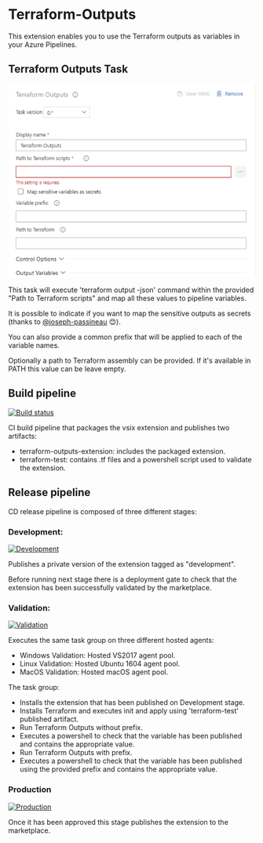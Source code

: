 # Terraform-Outputs

This extension enables you to use the Terraform outputs as variables in your Azure Pipelines.

## Terraform Outputs Task

[![task-screenshot](images/task.png "task-screenshot")](images/task.png)

This task will execute 'terraform output -json' command within the provided "Path to Terraform scripts" and map all these values to pipeline variables.

It is possible to indicate if you want to map the sensitive outputs as secrets (thanks to [@joseph-passineau](https://github.com/joseph-passineau) :blush:).

You can also provide a common prefix that will be applied to each of the variable names.

Optionally a path to Terraform assembly can be provided. If it's available in PATH this value can be leave empty.

## Build pipeline

[![Build status](https://dev.azure.com/raul-arrieta/Terraform%20Outputs/_apis/build/status/CI.Terraform-Outputs.Master)](https://dev.azure.com/raul-arrieta/Terraform%20Outputs/_build/latest?definitionId=1)

CI build pipeline that packages the vsix extension and publishes two artifacts:
- terraform-outputs-extension: includes the packaged extension.
- terraform-test: contains .tf files and a powershell script used to validate the extension.


## Release pipeline

CD release pipeline is composed of three different stages:

### Development:

[![Development](https://vsrm.dev.azure.com/raul-arrieta/_apis/public/Release/badge/08ec166f-369d-440c-9dec-3b2a2d8888f9/1/1)](https://dev.azure.com/raul-arrieta/Terraform%20Outputs/_release?view=mine&definitionId=1) 

Publishes a private version of the extension tagged as "development". 

Before running next stage there is a deployment gate to check that the extension has been successfully validated by the marketplace.

### Validation:

[![Validation](https://vsrm.dev.azure.com/raul-arrieta/_apis/public/Release/badge/08ec166f-369d-440c-9dec-3b2a2d8888f9/1/2)](https://dev.azure.com/raul-arrieta/Terraform%20Outputs/_release?view=mine&definitionId=1) 

Executes the same task group on three different hosted agents:
- Windows Validation: Hosted VS2017 agent pool.
- Linux Validation: Hosted Ubuntu 1604 agent pool.
- MacOS Validation: Hosted macOS agent pool.

The task group:
- Installs the extension that has been published on Development stage.
- Installs Terraform and executes init and apply using 'terraform-test' published artifact.
- Run Terraform Outputs without prefix.
- Executes a powershell to check that the variable has been published and contains the appropriate value.
- Run Terraform Outputs with prefix.
- Executes a powershell to check that the variable has been published using the provided prefix and contains the appropriate value.

### Production

[![Production](https://vsrm.dev.azure.com/raul-arrieta/_apis/public/Release/badge/08ec166f-369d-440c-9dec-3b2a2d8888f9/1/3)](https://dev.azure.com/raul-arrieta/Terraform%20Outputs/_release?view=mine&definitionId=1)

Once it has been approved this stage publishes the extension to the marketplace.